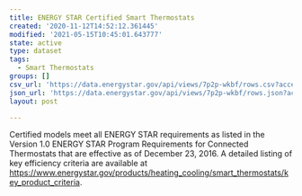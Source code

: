 ```yaml
---
title: ENERGY STAR Certified Smart Thermostats
created: '2020-11-12T14:52:12.361445'
modified: '2021-05-15T10:45:01.643777'
state: active
type: dataset
tags:
  - Smart Thermostats
groups: []
csv_url: 'https://data.energystar.gov/api/views/7p2p-wkbf/rows.csv?accessType=DOWNLOAD'
json_url: 'https://data.energystar.gov/api/views/7p2p-wkbf/rows.json?accessType=DOWNLOAD'
layout: post

---
```

Certified models meet all ENERGY STAR requirements as listed in the Version 1.0 ENERGY STAR Program Requirements for Connected Thermostats that are effective as of December 23, 2016. A detailed listing of key efficiency criteria are available at https://www.energystar.gov/products/heating_cooling/smart_thermostats/key_product_criteria.
